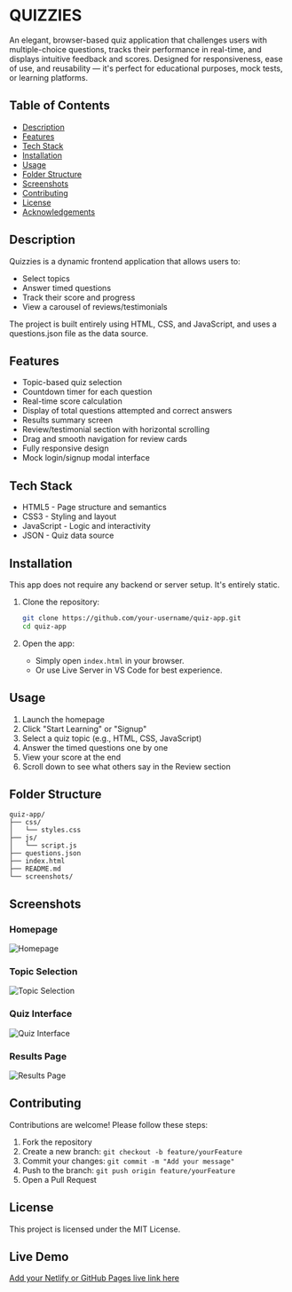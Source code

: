 # QUIZZIES

An elegant, browser-based quiz application that challenges users with multiple-choice questions, tracks their performance in real-time, and displays intuitive feedback and scores. Designed for responsiveness, ease of use, and reusability — it's perfect for educational purposes, mock tests, or learning platforms.

## Table of Contents

- [Description](#description)
- [Features](#features)
- [Tech Stack](#tech-stack)
- [Installation](#installation)
- [Usage](#usage)
- [Folder Structure](#folder-structure)
- [Screenshots](#screenshots)
- [Contributing](#contributing)
- [License](#license)
- [Acknowledgements](#acknowledgements)

## Description

Quizzies is a dynamic frontend application that allows users to:
- Select topics
- Answer timed questions
- Track their score and progress
- View a carousel of reviews/testimonials

The project is built entirely using HTML, CSS, and JavaScript, and uses a questions.json file as the data source.

## Features

- Topic-based quiz selection
- Countdown timer for each question
- Real-time score calculation
- Display of total questions attempted and correct answers
- Results summary screen
- Review/testimonial section with horizontal scrolling
- Drag and smooth navigation for review cards
- Fully responsive design
- Mock login/signup modal interface

## Tech Stack

- HTML5 - Page structure and semantics
- CSS3 - Styling and layout
- JavaScript - Logic and interactivity
- JSON - Quiz data source

## Installation

This app does not require any backend or server setup. It's entirely static.

1. Clone the repository:
   ```bash
   git clone https://github.com/your-username/quiz-app.git
   cd quiz-app
   ```

2. Open the app:
   - Simply open `index.html` in your browser.
   - Or use Live Server in VS Code for best experience.

## Usage

1. Launch the homepage
2. Click "Start Learning" or "Signup"
3. Select a quiz topic (e.g., HTML, CSS, JavaScript)
4. Answer the timed questions one by one
5. View your score at the end
6. Scroll down to see what others say in the Review section

## Folder Structure

```
quiz-app/
├── css/
│   └── styles.css
├── js/
│   └── script.js
├── questions.json
├── index.html
├── README.md
└── screenshots/
```

## Screenshots

### Homepage
![Homepage](https://github.com/user-attachments/assets/dfa8e1ca-5625-46d7-8c91-2f328a458258)

### Topic Selection
![Topic Selection](https://github.com/user-attachments/assets/4d0593ec-3def-49be-ad3c-6af8884ae600)

### Quiz Interface
![Quiz Interface](https://github.com/user-attachments/assets/13cc0b98-d4f0-4215-b67b-c754a4c5d42b)

### Results Page
![Results Page](https://github.com/user-attachments/assets/57f172ae-9524-4bb7-a70e-0983fcc7dc88)


## Contributing

Contributions are welcome! Please follow these steps:

1. Fork the repository
2. Create a new branch: `git checkout -b feature/yourFeature`
3. Commit your changes: `git commit -m "Add your message"`
4. Push to the branch: `git push origin feature/yourFeature`
5. Open a Pull Request

## License

This project is licensed under the MIT License.

## Live Demo

[Add your Netlify or GitHub Pages live link here](https://your-live-link.netlify.app)
